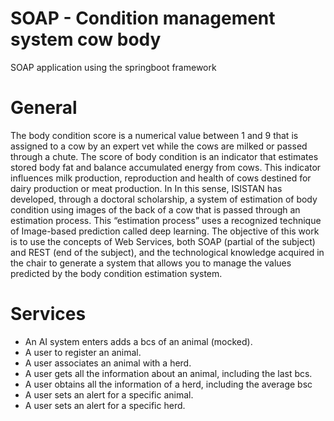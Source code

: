 # SOAP - Condition management system cow body

SOAP application using the springboot framework

# General

The body condition score is a numerical value between 1 and 9 that is assigned to a cow by
an expert vet while the cows are milked or passed through a chute. The score of
body condition is an indicator that estimates stored body fat and balance
accumulated energy from cows. This indicator influences milk production,
reproduction and health of cows destined for dairy production or meat production. In
In this sense, ISISTAN has developed, through a doctoral scholarship, a system of
estimation of body condition using images of the back of a cow that is passed
through an estimation process. This “estimation process” uses a recognized technique of
Image-based prediction called deep learning. The objective of this work is to use the
concepts of Web Services, both SOAP (partial of the subject) and REST (end of the
subject), and the technological knowledge acquired in the chair to generate a system that
allows you to manage the values ​​predicted by the body condition estimation system.

# Services

- An AI system enters adds a bcs of an animal (mocked).
- A user to register an animal.
- A user associates an animal with a herd.
- A user gets all the information about an animal, including the last bcs.
- A user obtains all the information of a herd, including the average bsc
- A user sets an alert for a specific animal.
- A user sets an alert for a specific herd.